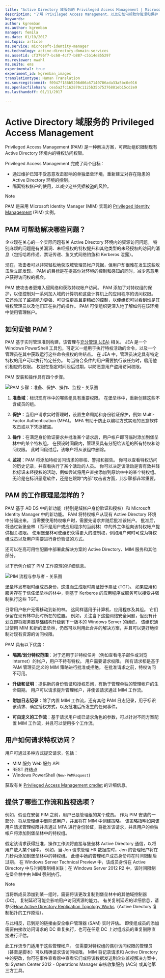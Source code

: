 ```yaml
---
title: "Active Directory 域服务的 Privileged Access Management | Microsoft Docs"
description: "了解 Privileged Access Management，以及它如何帮助你管理和保护 Active Directory 环境。"
keywords: 
author: kgremban
ms.author: kgremban
manager: femila
ms.date: 01/10/2017
ms.topic: article
ms.service: microsoft-identity-manager
ms.technology: active-directory-domain-services
ms.assetid: cf3796f7-bc68-4cf7-b887-c5b14e855297
ms.reviewer: mwahl
ms.suite: ems
experimental: true
experiment_id: kgremban_images
translationtype: Human Translation
ms.sourcegitcommit: f0947f186b5206d06a67140706ada33a5bc0e016
ms.openlocfilehash: cea5a2fc162870c1125b35b75376881eb15cd2e9
ms.lasthandoff: 01/11/2017

---
```


# <a name="privileged-access-management-for-active-directory-domain-services"></a>Active Directory 域服务的 Privileged Access Management
Privileged Access Management (PAM) 是一种解决方案，可帮助组织限制现有 Active Directory 环境内的特权访问权限。

Privileged Access Management 完成了两个目标：

- 通过维护已知不受恶意攻击影响的单独堡垒环境，重新建立对存在隐患的 Active Directory 环境的控制。  
- 隔离特权帐户的使用，以减少这些凭据被盗的风险。

> [!NOTE]
> PAM 是采用 Microsoft Identity Manager (MIM) 实现的 [Privileged Identity Management](https://azure.microsoft.com/documentation/articles/active-directory-privileged-identity-management-configure/) (PIM) 实例。

## <a name="what-problems-does-pam-help-solve"></a>PAM 可帮助解决哪些问题？
企业现在关心的一个实际问题有关 Active Directory 环境内的资源访问问题。 特别麻烦的问题是有关漏洞、未经授权的特权提升和其他类型的未经授权的访问的消息（包括哈希传递、票证传递、鱼叉式网络钓鱼和 Kerberos 泄露）。

现在，攻击者可以非常轻松地获取域管理员帐户凭据，但用户却很难在发生这些攻击后立即发现。 PAM 的目标是在提高你对环境的控制和感知的同时，减少恶意用户获得访问权的机会。

PAM 使攻击者更难入侵网络和获取特权帐户访问。 PAM 添加了对特权组的保护，以便控制对一系列加入域的计算机和这些计算机上的应用程序的访问权限。 它还添加了监视能力更强、可见性更高且更精细的控制，以便组织可以看到谁是其特权管理员以及他们正在执行的操作。 PAM 可使组织更深入地了解如何在该环境中使用管理帐户。

## <a name="how-is-pam-set-up"></a>如何安装 PAM？
PAM 基于实时管理准则构建，该管理与[充分管理 (JEA)](http://channel9.msdn.com/Events/TechEd/NorthAmerica/2014/DCIM-B362) 相关。 JEA 是一个 Windows PowerShell 工具包，可定义一组用于执行特权活动的命令，以及一个管理员在其中获取运行这些命令授权的终结点。 在 JEA 中，管理员决定具有特定特权的用户可以执行特定任务。 每当符合条件的用户需要执行该任务时，启用他们相应的权限。 权限在指定时间段后过期，以防恶意用户盗用访问权限。

PAM 安装和操作具有四个步骤。

![PAM 步骤：准备、保护、操作、监视 - 关系图](media/MIM_PIM_SetupProcess.png)

1.  **准备域**：标识现有林中的哪些组具有重要权限。 在堡垒林中，重新创建这些不含成员的组。

2.  **保护**：当用户请求实时管理时，设置生命周期和身份验证保护，例如 Multi-Factor Authentication (MFA)。 MFA 有助于防止以编程方式实现的恶意软件攻击或以下凭据被盗。

3.  **操作**：在满足身份验证要求并批准某个请求后，用户帐户即可临时添加到堡垒林中的某个特权组。 在预设时间段内，管理员具有分配给该组的所有特权和访问权限。 此时间段过后，该帐户将从该组中删除。

4.  **监视**：PAM 将添加特权访问请求的审核、警报和报告。 你可以查看特权访问的历史记录，并查看执行了某个活动的人员。 你可以决定该活动是否有效并轻松标识未经授权的活动，例如尝试将用户直接添加到原始林中的某个特权组。 无论是在标识恶意软件，还是在跟踪“内部”攻击者方面，此步骤都非常重要。

## <a name="how-does-pam-work"></a>PAM 的工作原理是怎样的？
PAM 基于 AD DS 中的新功能（特别是域帐户身份验证和授权）和 Microsoft Identity Manager 中的新功能。 PAM 将特权帐户从现有 Active Directory 环境中分隔出来。 当需要使用特权帐户时，需要先请求并随后批准该帐户。 批准后，将通过新堡垒林（而不是用户或应用程序的当前林）中的外主体组向该特权帐户提供相关权限。 使用堡垒林可使组织获得更大的控制权，例如用户何时可成为特权组成员以及用户需要进行身份验证的方式。

还可以在高可用性配置中部署此解决方案的 Active Directory、MIM 服务和其他部分。

以下示例介绍了 PIM 工作原理的详细信息。

![PIM 流程与参与者 - 关系图](media/MIM_PIM_howitworks.png)

堡垒林发布限时组成员身份，这进而生成限时票证授予票证 (TGT)。 如果应用和服务存在于信任堡垒林的林中，则基于 Kerberos 的应用程序或服务可以接受并强制执行这些 TGT。

日常用户帐户无需移动到新的林。 这同样适用于计算机、应用程序及其组。 它们保留在现有林中此时所在的位置。 例如，关注当下这些网络安全问题，但没有计划立即将服务器基础结构升级到下一版本的 Windows Server 的组织。 该组织通过使用 MIM 和新的堡垒林，仍然可以利用此合并的解决方案，并且可以更好地控制对现有资源的访问权限。

PAM 具有以下优势：

-   **隔离/划分特权范围**：对于还用于非特权任务（例如查看电子邮件或浏览 Internet）的帐户，用户不持有特权。 用户需要请求权限。 所有请求都是基于 PAM 管理员定义的 MIM 策略进行批准或拒绝。 在批准请求之前，特权访问不可用。

-   **升级和证明**：提供新的身份验证和授权质询，有助于管理单独的管理帐户的生命周期。 用户可以请求提升管理帐户，并使该请求通过 MIM 工作流。

-   **附加日志记录**：除了内置 MIM 工作流，还有其他 PAM 日志记录，用于标识该请求、确定授权方式，以及批准后所发生的任何事件。

-   **可自定义的工作流**：基于请求用户或已请求角色的参数，可以针对不同方案配置 MIM 工作流，并且可以使用多个工作流。

## <a name="how-do-users-request-privileged-access"></a>用户如何请求特权访问？
用户可通过多种方式提交请求，包括：  
- MIM 服务 Web 服务 API  
- REST 终结点  
- Windows PowerShell (`New-PAMRequest`)

获取有关 [Privileged Access Management cmdlet](https://technet.microsoft.com/library/mt604080.aspx) 的详细信息。

## <a name="what-workflows-and-monitoring-options-are-available"></a>提供了哪些工作流和监视选项？
例如，假设在安装 PIM 之前，用户已是管理组的某个成员。 作为 PIM 安装的一部分，将从管理组中删除该用户，并且将在 MIM 中创建策略。 该策略指明如果该用户请求管理权限并且通过 MFA 进行身份验证，将批准该请求，并且用户的单独帐户将添加到堡垒林中的特权组。

假定该请求获得批准，操作工作流将直接与堡垒林 Active Directory 通信，以将用户放入某个组中。 例如，当 Jen 请求管理 HR 数据库时，Jen 的管理帐户将在几秒内添加到堡垒林中的特权组。 此组中她的管理帐户成员身份将在时间限制后过期。 在 Windows Server Technical Preview 中，该成员身份在 Active Directory 中与时间限制相关联；在 Windows Server 2012 R2 中，该时间限制在堡垒林中由 MIM 强制执行。

> [!NOTE]
> 当将新成员添加到某一组时，需要将该更改复制到堡垒林中的其他域控制器 (DC)。 复制延迟可能会影响用户访问资源的能力。 有关复制延迟的详细信息，请参阅[How Active Directory Replication Topology Works](https://technet.microsoft.com/library/cc755994.aspx)（Active Directory 复制拓扑的工作原理）。
>
> 与此相反，已到期的链接由安全帐户管理器 (SAM) 实时评估。 即使组成员的添加需要由接收访问请求的 DC 重复执行，也可在任意 DC 上对组成员的重复删除直接进行评估。

此工作流专门适用于这些管理帐户。 仅需要对特权组的偶尔访问权限的管理员（甚至是脚本）可以精确请求该访问权限。 MIM 将记录请求和 Active Directory 中的更改，你可在事件查看器中查看它们或将该数据发送到企业监视解决方案中，如 System Center 2012 - Operations Manager 审核收集服务 (ACS) 或其他第三方工具。

